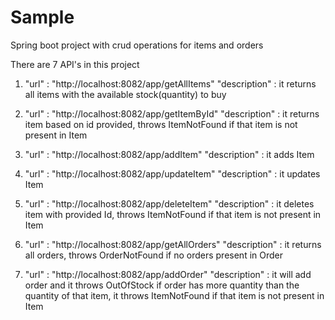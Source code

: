 # Sample
Spring boot project with crud operations for items and orders

There are 7 API's in this project 
1. "url" : "http://localhost:8082/app/getAllItems"
    "description" : it returns all items with the available stock(quantity) to buy
    
2. "url" : "http://localhost:8082/app/getItemById"
    "description" : it returns item based on id provided, throws ItemNotFound if that item is not present in Item
    
3. "url" : "http://localhost:8082/app/addItem"
    "description" : it adds Item
    
4. "url" : "http://localhost:8082/app/updateItem"
    "description" : it updates Item
    
5. "url" : "http://localhost:8082/app/deleteItem"
    "description" : it deletes item with provided Id, throws ItemNotFound if that item is not present in Item
    
6. "url" : "http://localhost:8082/app/getAllOrders"
   "description" : it returns all orders, throws OrderNotFound if no orders present in Order
   
7. "url" : "http://localhost:8082/app/addOrder"
    "description" : it will add order and it throws OutOfStock if order has more quantity than the quantity of that item, it throws                             ItemNotFound if that item is not present in Item
    
